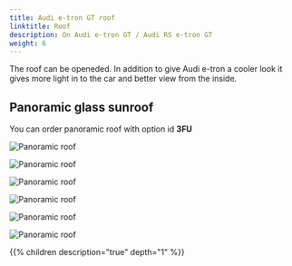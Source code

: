 ```yaml
---
title: Audi e-tron GT roof
linktitle: Roof
description: On Audi e-tron GT / Audi RS e-tron GT 
weight: 6
---
```


The roof can be openeded. In addition to give Audi e-tron a cooler look it gives more light in to the car and better view from the inside.

## Panoramic glass sunroof

You can order panoramic roof with option id **3FU**

![Panoramic roof](panoramaroof.png "Panoramic roof")

![Panoramic roof](panoramaroof_front_left.jpg "Panoramic roof")

![Panoramic roof](panoramaroof_front_right.jpg "Panoramic roof")

![Panoramic roof](panoramaroof_inside.jpg "The roof can be tilted")

![Panoramic roof](panoramaroof_inside_2.jpg "Panoramic roof")

![Panoramic roof](panoramaroof_rear.jpg "Panoramic roof")

{{% children description="true" depth="1" %}}
